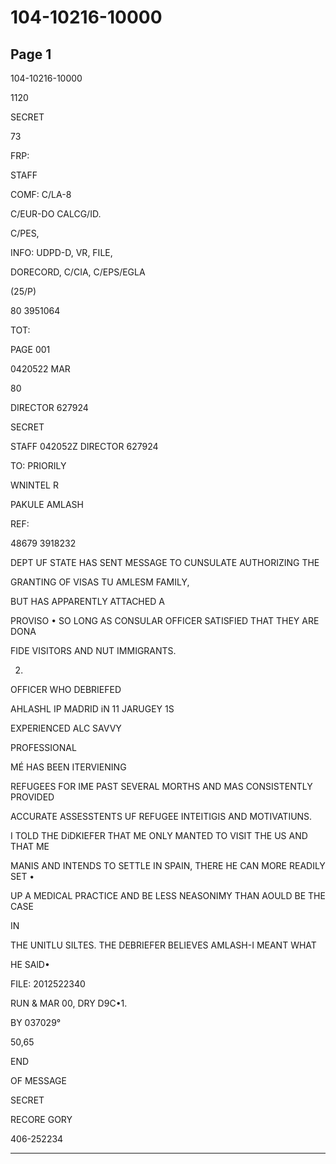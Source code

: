 # 104-10216-10000

## Page 1

104-10216-10000

1120

SECRET

73

FRP:

STAFF

COMF: C/LA-8

C/EUR-DO CALCG/ID.

C/PES,

INFO: UDPD-D, VR, FILE,

DORECORD, C/CIA, C/EPS/EGLA

(25/P)

80 3951064

TOT:

PAGE 001

0420522 MAR

80

DIRECTOR 627924

SECRET

STAFF 042052Z DIRECTOR 627924

TO: PRIORILY

WNINTEL R

PAKULE AMLASH

REF:

48679 3918232

DEPT UF STATE HAS SENT MESSAGE TO CUNSULATE AUTHORIZING THE

GRANTING OF VISAS TU AMLESM FAMILY,

BUT HAS APPARENTLY ATTACHED A

PROVISO • SO LONG AS CONSULAR OFFICER SATISFIED THAT THEY ARE DONA

FIDE VISITORS AND NUT IMMIGRANTS.

2.

OFFICER WHO DEBRIEFED

AHLASHL IP MADRID iN 11 JARUGEY 1S

EXPERIENCED ALC SAVVY

PROFESSIONAL

MÉ HAS BEEN ITERVIENING

REFUGEES FOR IME PAST SEVERAL MORTHS AND MAS CONSISTENTLY PROVIDED

ACCURATE ASSESSTENTS UF REFUGEE INTEITIGIS AND MOTIVATIUNS.

I TOLD THE DiDKIEFER THAT ME ONLY MANTED TO VISIT THE US AND THAT ME

MANIS AND INTENDS TO SETTLE IN SPAIN, THERE HE CAN MORE READILY SET •

UP A MEDICAL PRACTICE AND BE LESS NEASONIMY THAN AOULD BE THE CASE

IN

THE UNITLU SILTES. THE DEBRIEFER BELIEVES AMLASH-I MEANT WHAT

HE SAlD•

FILE: 2012522340

RUN & MAR 00, DRY D9C•1.

BY 037029°

50,65

END

OF MESSAGE

SECRET

RECORE GORY

406-252234

---

